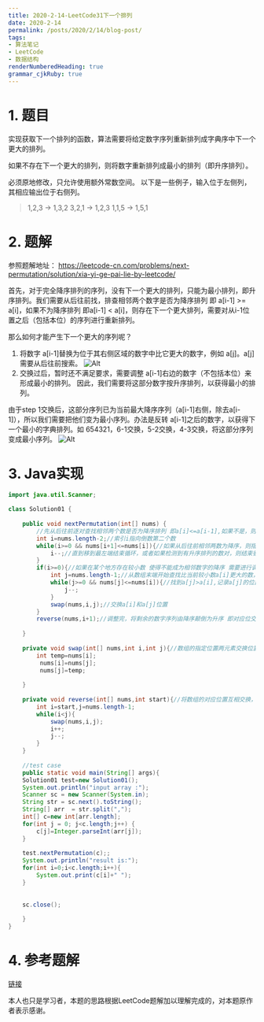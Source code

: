 ```yaml
---
title: 2020-2-14-LeetCode31下一个排列
date: 2020-2-14
permalink: /posts/2020/2/14/blog-post/ 
tags: 
- 算法笔记
- LeetCode
- 数据结构
renderNumberedHeading: true
grammar_cjkRuby: true
---
```


# 1. 题目
实现获取下一个排列的函数，算法需要将给定数字序列重新排列成字典序中下一个更大的排列。

如果不存在下一个更大的排列，则将数字重新排列成最小的排列（即升序排列）。

必须原地修改，只允许使用额外常数空间。
以下是一些例子，输入位于左侧列，其相应输出位于右侧列。
> 1,2,3 → 1,3,2
>3,2,1 → 1,2,3
>1,1,5 → 1,5,1




# 2. 题解
参照题解地址：
https://leetcode-cn.com/problems/next-permutation/solution/xia-yi-ge-pai-lie-by-leetcode/

首先，对于完全降序排列的序列，没有下一个更大的排列，只能为最小排列，即升序排列。我们需要从后往前找，排查相邻两个数字是否为降序排列 即 a[i-1] >= a[i]，如果不为降序排列 即a[i-1] < a[i]，则存在下一个更大排列，需要对从i-1位置之后（包括本位）的序列进行重新排列。

那么如何才能产生下一个更大的序列呢？
1. 将数字 a[i-1]替换为位于其右侧区域的数字中比它更大的数字，例如 a[j]。a[j]需要从后往前搜索。
![Alt](https://img-blog.csdnimg.cn/20200214231808913.png?x-oss-process=image/watermark,type_ZmFuZ3poZW5naGVpdGk,shadow_10,text_aHR0cHM6Ly9ibG9nLmNzZG4ubmV0L2xqd3N0ZXZlbg==,size_16,color_FFFFFF,t_70#pic_center)
2. 交换过后，暂时还不满足要求，需要调整 a[i-1]右边的数字（不包括本位）来形成最小的排列。 因此，我们需要将这部分数字按升序排列，以获得最小的排列。

由于step 1交换后，这部分序列已为当前最大降序序列（a[i-1]右侧，除去a[i-1]），所以我们需要把他们变为最小序列。办法是反转 a[i-1]之后的数字，以获得下一个最小的字典排列。如 654321，6-1交换，5-2交换，4-3交换，将这部分序列变成最小序列。
![Alt](https://img-blog.csdnimg.cn/20200214232718811.gif#pic_center)
# 3. Java实现

```java
import java.util.Scanner;

class Solution01 {
	
	public void nextPermutation(int[] nums) {
		//先从后往前逐对查找相邻两个数是否为降序排列 即a[i]<=a[i-1],如果不是，则需要调整
		int i=nums.length-2;//索引i指向倒数第二个数
		while(i>=0 && nums[i+1]<=nums[i]){//如果从后往前相邻两数为降序，则指针往前移动
			i--;//直到移到最左端结束循环，或者如果检测到有升序排列的数对，则结束循环，记录较小数所在的位置i
		}
		if(i>=0){//如果在某个地方存在较小数 使得不能成为相邻数字的降序 需要进行调整
			int j=nums.length-1;//从数组末端开始查找比当前较小数a[i]更大的数，索引j指向数组末端
			while(j>=0 && nums[j]<=nums[i]){//找到a[j]>a[i],记录a[j]的位置
				j--;
			}
			swap(nums,i,j);//交换a[i]和a[j]位置
		}
		reverse(nums,i+1);//调整完，将剩余的数字序列由降序颠倒为升序 即对应位交换
		
	}
	
	private void swap(int[] nums,int i,int j){//数组的指定位置两元素交换位置
		int temp=nums[i];
		 nums[i]=nums[j];
		 nums[j]=temp;
		
	}
	
	private void reverse(int[] nums,int start){//将数组的对应位置互相交换，首位交换
		int i=start,j=nums.length-1;
		while(i<j){
			swap(nums,i,j);
			i++;
			j--;
		}
	}
	
	//test case
    public static void main(String[] args){
    Solution01 test=new Solution01();
    System.out.println("input array :");
    Scanner sc = new Scanner(System.in);
    String str = sc.next().toString();
    String[] arr  = str.split(",");
    int[] c=new int[arr.length];
    for(int j = 0; j<c.length;j++) {
    	c[j]=Integer.parseInt(arr[j]);
    }
    
    test.nextPermutation(c);;
    System.out.println("result is:");
    for(int i=0;i<c.length;i++){
        System.out.print(c[i]+" ");
    }
    
    
    sc.close();
    
    }
}
```
# 4. 参考题解
 [链接](https://leetcode-cn.com/problems/next-permutation/solution/xia-yi-ge-pai-lie-by-leetcode/)
 
 本人也只是学习者，本题的思路根据LeetCode题解加以理解完成的，对本题原作者表示感谢。

